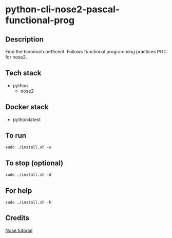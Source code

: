# python-cli-nose2-pascal-functional-prog

## Description
Find the binomial coefficent.
Follows functional programming practices
POC for nose2.

## Tech stack
- python
  - nose2

## Docker stack
- python:latest

## To run
`sudo ./install.sh -u`

## To stop (optional)
`sudo ./install.sh -d`

## For help
`sudo ./install.sh -h`

## Credits
[Nose tutorial](https://www.lambdatest.com/blog/selenium-python-nose2-tutorial/)
